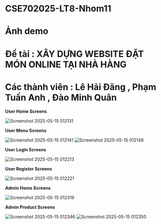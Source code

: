 # CSE702025-LT8-Nhom11
# Ảnh demo
# Đề tài : XÂY DỰNG WEBSITE ĐẶT MÓN ONLINE TẠI NHÀ HÀNG
# Các thành viên : Lê Hải Đăng , Phạm Tuấn Anh , Đào Minh Quân
**User Home Screens**

![Screenshot 2025-05-15 012131](https://github.com/user-attachments/assets/a3f3061e-54c3-4f8e-bd9e-37bfca336bd4)

**User Menu Screens**

![Screenshot 2025-05-15 012141](https://github.com/user-attachments/assets/ebb2b8b5-c6e0-4831-9266-72abf2e26c38)
![Screenshot 2025-05-15 012148](https://github.com/user-attachments/assets/6e704533-dbdf-4b5c-918c-872889571391)

**User Login Screens**

![Screenshot 2025-05-15 012213](https://github.com/user-attachments/assets/c08321f3-f86e-4c1f-afab-d1715fcfebaa)

**User Register Screens**

![Screenshot 2025-05-15 012221](https://github.com/user-attachments/assets/2a37f813-5276-4e40-a138-583202b21158)

**Admin Home Screens**

![Screenshot 2025-05-15 012319](https://github.com/user-attachments/assets/60989a75-76eb-4bb4-a610-6d02a56aefa0)

**Admin Product Screens**

![Screenshot 2025-05-15 012346](https://github.com/user-attachments/assets/dc187dba-70fc-4e52-95ce-9ff72a17ebcd)
![Screenshot 2025-05-15 012350](https://github.com/user-attachments/assets/d979808a-a133-428b-ab30-2faa0c8e73cf)
